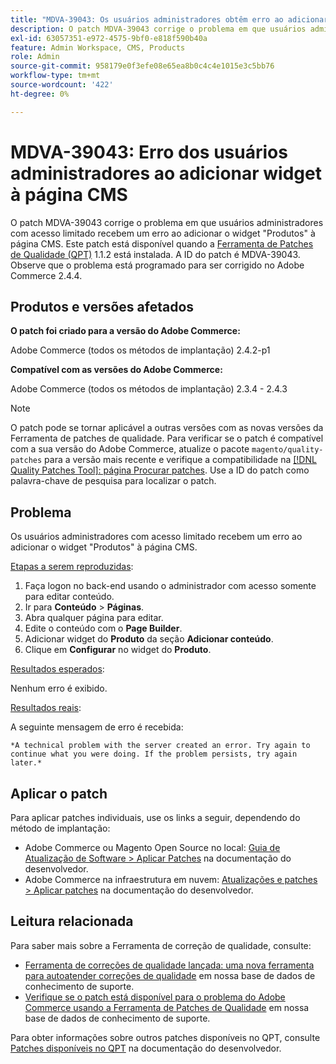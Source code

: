 ```yaml
---
title: "MDVA-39043: Os usuários administradores obtêm erro ao adicionar o widget à página do CMS"
description: O patch MDVA-39043 corrige o problema em que usuários administradores com acesso limitado recebem um erro ao adicionar o widget "Produtos" à página CMS. Este patch está disponível quando a [Ferramenta de correções de qualidade (QPT)](https://devdocs.magento.com/guides/v2.4/comp-mgr/patching.html#mqp) 1.1.2 está instalada. A ID do patch é MDVA-39043. Observe que o problema está programado para ser corrigido no Adobe Commerce 2.4.4.
exl-id: 63057351-e972-4575-9bf0-e818f590b40a
feature: Admin Workspace, CMS, Products
role: Admin
source-git-commit: 958179e0f3efe08e65ea8b0c4c4e1015e3c5bb76
workflow-type: tm+mt
source-wordcount: '422'
ht-degree: 0%

---
```


# MDVA-39043: Erro dos usuários administradores ao adicionar widget à página CMS

O patch MDVA-39043 corrige o problema em que usuários administradores com acesso limitado recebem um erro ao adicionar o widget &quot;Produtos&quot; à página CMS. Este patch está disponível quando a [Ferramenta de Patches de Qualidade (QPT)](https://devdocs.magento.com/guides/v2.4/comp-mgr/patching.html#mqp) 1.1.2 está instalada. A ID do patch é MDVA-39043. Observe que o problema está programado para ser corrigido no Adobe Commerce 2.4.4.

## Produtos e versões afetados

**O patch foi criado para a versão do Adobe Commerce:**

Adobe Commerce (todos os métodos de implantação) 2.4.2-p1

**Compatível com as versões do Adobe Commerce:**

Adobe Commerce (todos os métodos de implantação) 2.3.4 - 2.4.3

>[!NOTE]
>
>O patch pode se tornar aplicável a outras versões com as novas versões da Ferramenta de patches de qualidade. Para verificar se o patch é compatível com a sua versão do Adobe Commerce, atualize o pacote `magento/quality-patches` para a versão mais recente e verifique a compatibilidade na [[!DNL Quality Patches Tool]: página Procurar patches](https://devdocs.magento.com/quality-patches/tool.html#patch-grid). Use a ID do patch como palavra-chave de pesquisa para localizar o patch.

## Problema

Os usuários administradores com acesso limitado recebem um erro ao adicionar o widget &quot;Produtos&quot; à página CMS.

<u>Etapas a serem reproduzidas</u>:

1. Faça logon no back-end usando o administrador com acesso somente para editar conteúdo.
1. Ir para **Conteúdo** > **Páginas**.
1. Abra qualquer página para editar.
1. Edite o conteúdo com o **Page Builder**.
1. Adicionar widget do **Produto** da seção **Adicionar conteúdo**.
1. Clique em **Configurar** no widget do **Produto**.

<u>Resultados esperados</u>:

Nenhum erro é exibido.

<u>Resultados reais</u>:

A seguinte mensagem de erro é recebida:

`*A technical problem with the server created an error. Try again to continue what you were doing. If the problem persists, try again later.*`

## Aplicar o patch

Para aplicar patches individuais, use os links a seguir, dependendo do método de implantação:

* Adobe Commerce ou Magento Open Source no local: [Guia de Atualização de Software > Aplicar Patches](https://devdocs.magento.com/guides/v2.4/comp-mgr/patching/mqp.html) na documentação do desenvolvedor.
* Adobe Commerce na infraestrutura em nuvem: [Atualizações e patches > Aplicar patches](https://devdocs.magento.com/cloud/project/project-patch.html) na documentação do desenvolvedor.

## Leitura relacionada

Para saber mais sobre a Ferramenta de correção de qualidade, consulte:

* [Ferramenta de correções de qualidade lançada: uma nova ferramenta para autoatender correções de qualidade](/help/announcements/adobe-commerce-announcements/magento-quality-patches-released-new-tool-to-self-serve-quality-patches.md) em nossa base de dados de conhecimento de suporte.
* [Verifique se o patch está disponível para o problema do Adobe Commerce usando a Ferramenta de Patches de Qualidade](/help/support-tools/patches-available-in-qpt-tool/check-patch-for-magento-issue-with-magento-quality-patches.md) em nossa base de dados de conhecimento de suporte.

Para obter informações sobre outros patches disponíveis no QPT, consulte [Patches disponíveis no QPT](https://devdocs.magento.com/quality-patches/tool.html#patch-grid) na documentação do desenvolvedor.
